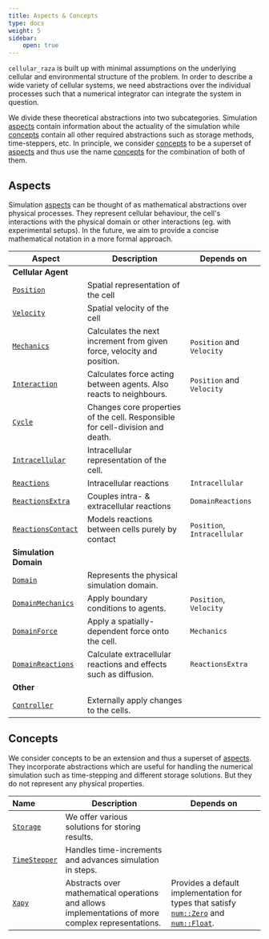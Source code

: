 ```yaml
---
title: Aspects & Concepts
type: docs
weight: 5
sidebar:
    open: true
---
```


`cellular_raza` is built up with minimal assumptions on the underlying cellular and environmental
structure of the problem.
In order to describe a wide variety of cellular systems, we need abstractions over the individual
processes such that a numerical integrator can integrate the system in question.

We divide these theoretical abstractions into two subcategories.
Simulation [aspects](#aspects) contain information about the actuality of the simulation while
[concepts](#concepts) contain all other required abstractions such as storage methods,
time-steppers, etc.
In principle, we consider [concepts](#concepts) to be a superset of [aspects](#aspects) and thus
use the name [concepts](#concepts) for the combination of both of them.

## Aspects

Simulation [aspects](#aspects) can be thought of as mathematical abstractions over physical
processes.
They represent cellular behaviour, the cell's interactions with the physical domain or other
interactions (eg. with experimental setups).
In the future, we aim to provide a concise mathematical notation in a more formal approach.

| Aspect | Description | Depends on |
| --- | --- | --- |
| **Cellular Agent** | | |
| [`Position`](/internals/concepts/cell/mechanics) | Spatial representation of the cell | |
| [`Velocity`](/internals/concepts/cell/mechanics) | Spatial velocity of the cell | |
| [`Mechanics`](/internals/concepts/cell/mechanics) | Calculates the next increment from given force, velocity and position. | `Position` and `Velocity` |
| [`Interaction`](/internals/concepts/cell/interaction) | Calculates force acting between agents. Also reacts to neighbours. | `Position` and `Velocity` |
| [`Cycle`](/internals/concepts/cell/cycle) | Changes core properties of the cell. Responsible for cell-division and death. | |
| [`Intracellular`](/internals/concepts/cell/reactions) | Intracellular representation of the cell. | |
| [`Reactions`](/internals/concepts/cell/reactions) | Intracellular reactions | `Intracellular` |
| [`ReactionsExtra`](/internals/concepts/cell/reactions) | Couples intra- & extracellular reactions | `DomainReactions` |
| [`ReactionsContact`](/internals/concepts/cell/reactions) | Models reactions between cells purely by contact | `Position`, `Intracellular` |
| **Simulation Domain** | | |
| [`Domain`](/internals/concepts/domain/) | Represents the physical simulation domain. | |
| [`DomainMechanics`](/internals/concepts/domain/mechanics) | Apply boundary conditions to agents. | `Position`, `Velocity` |
| [`DomainForce`](/internals/concepts/domain/mechanics) | Apply a spatially-dependent force onto the cell. | `Mechanics` |
| [`DomainReactions`](/internals/concepts/domain/reactions) | Calculate extracellular reactions and effects such as diffusion. | `ReactionsExtra` |
| **Other** | | |
| [`Controller`](/internals/concepts/controller) | Externally apply changes to the cells. | |

## Concepts

We consider concepts to be an extension and thus a superset of [aspects](#aspects).
They incorporate abstractions which are useful for handling the numerical simulation such as
time-stepping and different storage solutions.
But they do not represent any physical properties.

| Name | Description | Depends on |
|:--- | --- | --- |
| [`Storage`](/internals/concepts/storage) | We offer various solutions for storing results. | |
| [`TimeStepper`](/internals/concepts/time) | Handles time-increments and advances simulation in steps. | |
| [`Xapy`](/internals/concepts/solvers) | Abstracts over mathematical operations and allows implementations of more complex representations. | Provides a default implementation for types that satisfy [`num::Zero`](https://docs.rs/crate/num) and [`num::Float`](https://docs.rs/crate/num). |
